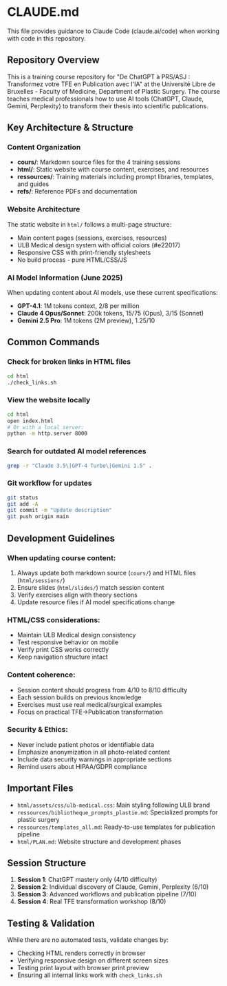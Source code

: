 # CLAUDE.md

This file provides guidance to Claude Code (claude.ai/code) when working with code in this repository.

## Repository Overview

This is a training course repository for "De ChatGPT à PRS/ASJ : Transformez votre TFE en Publication avec l'IA" at the Université Libre de Bruxelles - Faculty of Medicine, Department of Plastic Surgery. The course teaches medical professionals how to use AI tools (ChatGPT, Claude, Gemini, Perplexity) to transform their thesis into scientific publications.

## Key Architecture & Structure

### Content Organization
- **cours/**: Markdown source files for the 4 training sessions
- **html/**: Static website with course content, exercises, and resources
- **ressources/**: Training materials including prompt libraries, templates, and guides
- **refs/**: Reference PDFs and documentation

### Website Architecture
The static website in `html/` follows a multi-page structure:
- Main content pages (sessions, exercises, resources)
- ULB Medical design system with official colors (#e22017)
- Responsive CSS with print-friendly stylesheets
- No build process - pure HTML/CSS/JS

### AI Model Information (June 2025)
When updating content about AI models, use these current specifications:
- **GPT-4.1**: 1M tokens context, $2/$8 per million
- **Claude 4 Opus/Sonnet**: 200k tokens, $15/$75 (Opus), $3/$15 (Sonnet)
- **Gemini 2.5 Pro**: 1M tokens (2M preview), $1.25/$10

## Common Commands

### Check for broken links in HTML files
```bash
cd html
./check_links.sh
```

### View the website locally
```bash
cd html
open index.html
# Or with a local server:
python -m http.server 8000
```

### Search for outdated AI model references
```bash
grep -r "Claude 3.5\|GPT-4 Turbo\|Gemini 1.5" .
```

### Git workflow for updates
```bash
git status
git add -A
git commit -m "Update description"
git push origin main
```

## Development Guidelines

### When updating course content:
1. Always update both markdown source (`cours/`) and HTML files (`html/sessions/`)
2. Ensure slides (`html/slides/`) match session content
3. Verify exercises align with theory sections
4. Update resource files if AI model specifications change

### HTML/CSS considerations:
- Maintain ULB Medical design consistency
- Test responsive behavior on mobile
- Verify print CSS works correctly
- Keep navigation structure intact

### Content coherence:
- Session content should progress from 4/10 to 8/10 difficulty
- Each session builds on previous knowledge
- Exercises must use real medical/surgical examples
- Focus on practical TFE→Publication transformation

### Security & Ethics:
- Never include patient photos or identifiable data
- Emphasize anonymization in all photo-related content
- Include data security warnings in appropriate sections
- Remind users about HIPAA/GDPR compliance

## Important Files

- `html/assets/css/ulb-medical.css`: Main styling following ULB brand
- `ressources/bibliotheque_prompts_plastie.md`: Specialized prompts for plastic surgery
- `ressources/templates_all.md`: Ready-to-use templates for publication pipeline
- `html/PLAN.md`: Website structure and development phases

## Session Structure

1. **Session 1**: ChatGPT mastery only (4/10 difficulty)
2. **Session 2**: Individual discovery of Claude, Gemini, Perplexity (6/10)
3. **Session 3**: Advanced workflows and publication pipeline (7/10)
4. **Session 4**: Real TFE transformation workshop (8/10)

## Testing & Validation

While there are no automated tests, validate changes by:
- Checking HTML renders correctly in browser
- Verifying responsive design on different screen sizes
- Testing print layout with browser print preview
- Ensuring all internal links work with `check_links.sh`